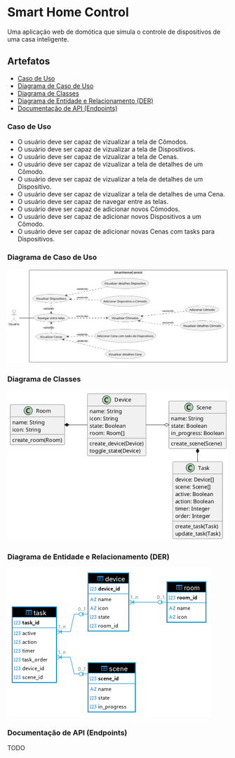 # Smart Home Control

Uma aplicação web de domótica que simula o controle de dispositivos de uma casa inteligente.

## Artefatos

- [Caso de Uso](#caso-de-uso)
- [Diagrama de Caso de Uso](#diagrama-de-caso-de-uso)
- [Diagrama de Classes](#diagrama-de-classes)
- [Diagrama de Entidade e Relacionamento (DER)](#diagrama-de-entidade-e-relacionamento-der)
- [Documentação de API (Endpoints)](#documentação-de-api-endpoints)

### Caso de Uso

- O usuário deve ser capaz de vizualizar a tela de Cômodos.
- O usuário deve ser capaz de vizualizar a tela de Dispositivos.
- O usuário deve ser capaz de vizualizar a tela de Cenas.
- O usuário deve ser capaz de vizualizar a tela de detalhes de um Cômodo.
- O usuário deve ser capaz de vizualizar a tela de detalhes de um Dispositivo.
- O usuário deve ser capaz de vizualizar a tela de detalhes de uma Cena.
- O usuário deve ser capaz de navegar entre as telas.
- O usuário deve ser capaz de adicionar novos Cômodos.
- O usuário deve ser capaz de adicionar novos Dispositivos a um Cômodo.
- O usuário deve ser capaz de adicionar novas Cenas com tasks para Dispositivos.

### Diagrama de Caso de Uso

![Diagrama de Caso de Uso](./images/caso-uso.png)

### Diagrama de Classes

![Diagrama de Classes](./images/classes.png)

### Diagrama de Entidade e Relacionamento (DER)

![Diagrama de Entidade e Relacionamento](./images/der.png)

### Documentação de API (Endpoints)

TODO
